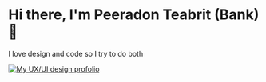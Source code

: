 # Hi there, I'm Peeradon Teabrit (Bank) 👋

I love design and code so I try to do both

[![My UX/UI design profolio](https://github.com/Peeradonte48/Peeradonte48/assets/171964511/a313e672-1c3b-4992-9440-5e6253393158)](https://peeradonte.com)


<!---
Peeradonte48/Peeradonte48 is a ✨ special ✨ repository because its `README.md` (this file) appears on your GitHub profile.
You can click the Preview link to take a look at your changes.
--->

